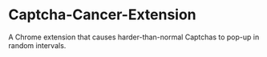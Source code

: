 # Captcha-Cancer-Extension
A Chrome extension that causes harder-than-normal Captchas to pop-up in random intervals.
